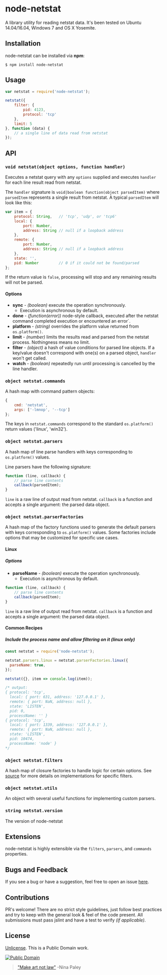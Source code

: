 # node-netstat

A library utility for reading netstat data. It's been tested on Ubuntu 14.04/16.04, Windows 7 and OS X Yosemite.

## Installation

node-netstat can be installed via **npm**:

	$ npm install node-netstat

## Usage

```js
var netstat = require('node-netstat');

netstat({
	filter: {
		pid: 4123,
		protocol: 'tcp'
	},
	limit: 5
}, function (data) {
    // a single line of data read from netstat
});
```

## API

### `void netstat(object options, function handler)`

Executes a netstat query with any `options` supplied and executes `handler` for each line result read from netstat.

The `handler` signature is `void|boolean function(object parsedItem)` where `parsedItem` represents a single result from netstat. A typical `parsedItem` will look like this:

```js
var item = {
    protocol: String,   // 'tcp', 'udp', or 'tcp6'
    local: {
		port: Number,
		address: String // null if a loopback address
	},
    remote: {
		port: Number,
		address: String // null if a loopback address
	},
    state: '',
    pid: Number         // 0 if it could not be found/parsed
};
```

If the return value is `false`, processing will stop and any remaining results will not be parsed.

#### Options

- **sync** - *(boolean)* execute the operation synchronously.
	- Execution is asynchronous by default.
- **done** - *(function(error))* node-style callback, executed after the netstat command completed execution or encountered an error`.
- **platform** - *(string)* overrides the platform value returned from `os.platform()`.
- **limit** - *(number)* limits the results read and parsed from the netstat process. Nothingness means no limit.
- **filter** - *(object)* a hash of value conditions for parsed line objects. If a key/value doesn't correspond with one(s) on a parsed object, `handler` won't get called.
- **watch** - *(boolean)* repeatedly run until processing is cancelled by the line handler.


### `object netstat.commands`

A hash map with command pattern objects:

```js
{
	cmd: 'netstat',
	args: ['-lmnop', '--tcp']
};
```

The keys in `netstat.commands` correspond to the standard `os.platform()` return values ('linux', 'win32').

### `object netstat.parsers`

A hash map of line parse handlers with keys corresponding to `os.platform()` values.

Line parsers have the following signature:

```js
function (line, callback) {
	// parse line contents
	callback(parsedItem);
}
```

`line` is a raw line of output read from netstat. `callback` is a function and accepts a single argument: the parsed data object.

### `object netstat.parserFactories`

A hash map of the factory functions used to generate the default parsers with keys corresponding to `os.platform()` values. Some factories include options that may be customized for specific use cases.

#### Linux

##### Options

- **parseName** - *(boolean)* execute the operation synchronously.
	- Execution is asynchronous by default.

```js
function (line, callback) {
	// parse line contents
	callback(parsedItem);
}
```

`line` is a raw line of output read from netstat. `callback` is a function and accepts a single argument: the parsed data object.

#### Common Recipes

##### Include the process name and allow filtering on it (linux only)

```js
const netstat = require('node-netstat');

netstat.parsers.linux = netstat.parserFactories.linux({
  parseName: true,
});

netstat({}, item => console.log(item));

/* output:
{ protocol: 'tcp',
  local: { port: 631, address: '127.0.0.1' },
  remote: { port: NaN, address: null },
  state: 'LISTEN',
  pid: 0,
  processName: '' }
{ protocol: 'tcp',
  local: { port: 1339, address: '127.0.0.1' },
  remote: { port: NaN, address: null },
  state: 'LISTEN',
  pid: 10474,
  processName: 'node' }
*/
```

### `object netstat.filters`

A hash map of closure factories to handle logic for certain options. See [source](https://github.com/danielkrainas/node-netstat/blob/master/lib/filters.js) for more details on implementations for specific filters.

### `object netstat.utils`

An object with several useful functions for implementing custom parsers.

### `string netstat.version`

The version of node-netstat

## Extensions

node-netstat is highly extensible via the `filters`, `parsers`, and `commands` properties.

## Bugs and Feedback

If you see a bug or have a suggestion, feel free to open an issue [here](https://github.com/danielkrainas/node-netstat/issues).

## Contributions

PR's welcome! There are no strict style guidelines, just follow best practices and try to keep with the general look & feel of the code present. All submissions must pass jslint and have a test to verify *(if applicable)*.

## License

[Unlicense](http://unlicense.org/UNLICENSE). This is a Public Domain work.

[![Public Domain](https://licensebuttons.net/p/mark/1.0/88x31.png)](http://questioncopyright.org/promise)

> ["Make art not law"](http://questioncopyright.org/make_art_not_law_interview) -Nina Paley
